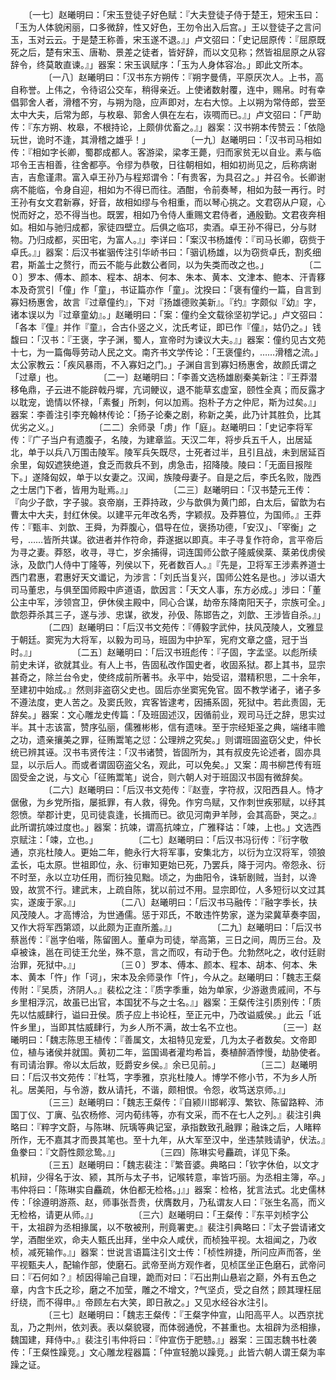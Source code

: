 <!-- { "loadSidebar": true } -->
　　〔一七〕赵曦明曰：「宋玉登徒子好色赋：『大夫登徒子侍于楚王，短宋玉曰：「玉为人体貌闲丽，口多微辞，性又好色，王勿令出入后宫。」王以登徒子之言问玉，玉对云云。于是楚王称善，宋玉遂不退。』」卢文弨曰：「史记屈原传：『屈原既死之后，楚有宋玉、唐勒、景差之徒者，皆好辞，而以文见称；然皆祖屈原之从容辞令，终莫敢直谏。』」器案：宋玉讽赋序：「玉为人身体容冶。」即此文所本。
　　
　　〔一八〕赵曦明曰：「汉书东方朔传：『朔字曼倩，平原厌次人。上书，高自称誉。上伟之，令待诏公交车，稍得亲近。上使诸数射覆，连中，赐帛。时有幸倡郭舍人者，滑稽不穷，与朔为隐，应声即对，左右大惊。上以朔为常侍郎，尝至太中大夫，后常为郎，与枚皋、郭舍人俱在左右，诙啁而已。』」卢文弨曰：「严助传：『东方朔、枚皋，不根持论，上颇俳优畜之。』」器案：汉书朔本传赞云：「依隐玩世，诡时不逢，其滑稽之雄乎！」
　　
　　〔一九〕赵曦明曰：「汉书司马相如传：『相如字长卿，蜀郡成都人。客游梁，梁孝王薨，归而家贫无以自业。素与临邛令王吉相善，往舍都亭。令缪为恭敬，日往朝相如，相如初尚见之，后称病谢吉，吉愈谨肃。富入卓王孙乃与程郑谓令：「有贵客，为具召之。」并召令。长卿谢病不能临，令身自迎，相如为不得已而往。酒酣，令前奏琴，相如为鼓一再行。时王孙有女文君新寡，好音，故相如缪与令相重，而以琴心挑之。文君窃从户窥，心悦而好之，恐不得当也。既罢，相如乃令侍人重赐文君侍者，通殷勤。文君夜奔相如。相如与驰归成都，家徒四壁立。后俱之临邛，卖酒。卓王孙不得已，分与财物。乃归成都，买田宅，为富人。』」李详曰：「案汉书杨雄传：『司马长卿，窃赀于卓氏。』」器案：后汉书崔骃传注引华峤书曰：「骃讥杨雄，以为窃赀卓氏，割炙细君，斯盖士之赘行，而云不能与此数公者同，以为失类而改之也。」
　　
　　〔二０〕罗本、傅本、颜本、程本、胡本、何本、朱本、黄本、文津本、鲍本、汗青簃本及奇赏引「僮」作「童」，书证篇亦作「童」。沈揆曰：「褒有僮约一篇，自言到寡妇杨惠舍，故言『过章僮约』，下对『扬雄德败美新』。『约』字颇似『幼』字，诸本误以为『过章童幼』。」赵曦明曰：「案：僮约全文载徐坚初学记。」卢文弨曰：「各本『僮』并作『童』，合古仆竖之义，沈氏考证，即已作『僮』，姑仍之。」钱馥曰：「汉书：『王褒，字子渊，蜀人，宣帝时为谏议大夫。』」器案：僮约见古文苑十七，为一篇侮辱劳动人民之文。南齐书文学传论：「王褒僮约，……滑稽之流。」太公家教云：「疾风暴雨，不入寡妇之门。」子渊自言到寡妇杨惠舍，故颜氏谓之「过章」也。
　　
　　〔二一〕赵曦明曰：「李善文选杨雄剧秦美新注：『王莽潜移龟鼎，子云进不能辟戟丹墀，亢词鲠议，退不能草玄虚室，颐性全真；而反露才以耽宠，诡情以怀禄，「素餐」所刺，何以加焉。抱朴子方之仲尼，斯为过矣。』」器案：李善注引李充翰林传论：「扬子论秦之剧，称新之美，此乃计其胜负，比其优劣之义。」
　　
　　〔二二〕余师录「虏」作「庭」。赵曦明曰：「史记李将军传：『广子当户有遗腹子，名陵，为建章监。天汉二年，将步兵五千人，出居延北，单于以兵八万围击陵军。陵军兵矢既尽，士死者过半，且引且战，未到居延百余里，匈奴遮狭绝道，食乏而救兵不到，虏急击，招降陵。陵曰：「无面目报陛下。」遂降匈奴，单于以女妻之。汉闻，族陵母妻子。自是之后，李氏名败，陇西之士居门下者，皆用为耻焉。』」
　　
　　〔二三〕赵曦明曰：「汉书楚元王传：『向少子歆，字子骏。哀帝崩，王莽持政，少与歆俱为黄门郎，白太后，留歆为右曹太中大夫，封红休侯。以建平元年改名秀，字颖叔。及莽篡位，为国师。』王莽传：『甄丰、刘歆、王舜，为莽腹心，倡导在位，褒扬功德，「安汉」、「宰衡」之号，……皆所共谋。欲进者并作符命，莽遂据以即真。丰子寻复作符命，言平帝后为寻之妻。莽怒，收寻，寻亡，岁余捕得，词连国师公歆子隆威侯棻、棻弟伐虏侯泳，及歆门人侍中丁隆等，列侯以下，死者数百人。』『先是，卫将军王涉素养道士西门君惠，君惠好天文谶记，为涉言：「刘氏当复兴，国师公姓名是也。」涉以语大司马董忠，与俱至国师殿中庐道语，歆因言：「天文人事，东方必成。」涉曰：「董公主中军，涉领宫卫，伊休侯主殿中，同心合谋，劫帝东降南阳天子，宗族可全。」歆怨莽杀其三子，遂与涉、忠谋，欲发，孙伋、陈邯告之，刘歆、王涉皆自杀。』」
　　
　　〔二四〕赵曦明曰：「后汉书文苑传：『傅毅字武仲，扶风茂陵人，文雅显于朝廷。窦宪为大将军，以毅为司马，班固为中护军，宪府文章之盛，冠于当时。』」
　　
　　〔二五〕赵曦明曰：「后汉书班彪传：『子固，字孟坚。以彪所续前史未详，欲就其业。有人上书，告固私改作国史者，收固系狱。郡上其书，显宗甚奇之，除兰台令史，使终成前所著书。永平中，始受诏，潜精积思，二十余年，至建初中始成。』然则非盗窃父史也。固后亦坐窦宪免官。固不教学诸子，诸子多不遵法度，吏人苦之。及窦氏败，宾客皆逮考，因捕系固，死狱中。若此责固，无辞矣。」器案：文心雕龙史传篇：「及班固述汉，因循前业，观司马迁之辞，思实过半。其十志该富，赞序弘丽，儒雅彬彬，信有遗味。至于宗经矩圣之典，端绪丰赡之功，遗亲攘美之罪，征贿鬻笔之愆：公理辨之究矣。」则谓班固盗窃父史，仲长统已辨其诬。汉书韦贤传注：「汉书诸赞，皆固所为，其有叔皮先论述者，固亦具显，以示后人。而或者谓固窃盗父名，观此，可以免矣。」又案：周书柳芑传有班固受金之说，与文心「征贿鬻笔」说合，则六朝人对于班固汉书固有微辞矣。
　　
　　〔二六〕赵曦明曰：「后汉书文苑传：『赵壹，字符叔，汉阳西县人。恃才倨傲，为乡党所指，屡抵罪，有人救，得免。作穷鸟赋，又作刺世疾邪赋，以纾其怨愤。举郡计吏，见司徒袁逢，长揖而已。欲见河南尹羊陟，会其高卧，哭之。』此所谓抗竦过度也。」器案：抗竦，谓高抗竦立，广雅释诂：「竦，上也。」文选西京赋注：「竦，立也。」
　　
　　〔二七〕赵曦明曰：「后汉书冯衍传：『衍字敬通，京兆杜陵人。更始二年，鲍永行大将军事，安集北方，以衍为立汉将军，领狼孟长，屯太原。世祖即位，永、衍审知更始已死，乃罢兵，降于河内。帝怨永、衍不时至，永以立功任用，而衍独见黜。顷之，为曲阳令，诛斩剧贼，当封，以谗毁，故赏不行。建武末，上疏自陈，犹以前过不用。显宗即位，人多短衍以文过其实，遂废于家。』」
　　
　　〔二八〕赵曦明曰：「后汉书马融传：『融字季长，扶风茂陵人。才高博洽，为世通儒。惩于邓氏，不敢违忤势家，遂为梁冀草奏李固，又作大将军西第颂，以此颇为正直所羞。』」
　　
　　〔二九〕赵曦明曰：「后汉书蔡邕传：『邕字伯喈，陈留圉人。董卓为司徒，举高第，三日之间，周历三台。及卓被诛，邕在司徒王允坐，殊不意，言之而叹，有动于色。允勃然叱之，收付廷尉治罪，死狱中。』」
　　
　　〔三０〕罗本、傅本、颜本、程本、胡本、何本、朱本、黄本「忤」作「诃」，宋本及余师录作「忤」，今从之。赵曦明曰：「魏志王粲传附：『吴质，济阴人。』裴松之注：『质字季重，始为单家，少游遨贵戚间，不与乡里相浮沉，故虽已出官，本国犹不与之士名。』」器案：王粲传注引质别传：「质先以怙威肆行，谥曰丑侯。质子应上书论枉，至正元中，乃改谥威侯。」此云「诋忤乡里」，当即其怙威肆行，为乡人所不满，故士名不立也。
　　
　　〔三一〕赵曦明曰：「魏志陈思王植传：『善属文，太祖特见宠爱，几为太子者数矣。文帝即位，植与诸侯并就国。黄初二年，监国谒者灌均希旨，奏植醉酒悖慢，劫胁使者。有司请治罪。帝以太后故，贬爵安乡侯。』余已见前。」
　　
　　〔三二〕赵曦明曰：「后汉书文苑传：『杜笃，字季雅，京兆杜陵人。博学不修小节，不为乡人所礼。居美阳，与令游，数从请托，不谐，颇相恨。令怨，收笃送京师。』」
　　
　　〔三三〕赵曦明曰：「魏志王粲传：『自颍川邯郸淳、繁钦、陈留路粹、沛国丁仪、丁廙、弘农杨修、河内荀纬等，亦有文采，而不在七人之列。』裴注引典略曰：『粹字文蔚，与陈琳、阮瑀等典记室，承指数致孔融罪；融诛之后，人睹粹所作，无不嘉其才而畏其笔也。至十九年，从大军至汉中，坐违禁贱请驴，伏法。』鱼豢曰：『文蔚性颇忿鸷。』」
　　
　　〔三四〕陈琳实号麤疏，详见下条。
　　
　　〔三五〕赵曦明曰：「魏志裴注：『繁音婆。典略曰：「钦字休伯，以文才机辩，少得名于汝、颍，其所与太子书，记喉转意，率皆巧丽。为丞相主簿，卒。」韦仲将曰：「陈琳实自麤疏，休伯都无检格。」』」器案：检格，犹言法式。北史儒林传：「徐遵明游燕、赵，师事张吾贵，伏膺数月，乃私谓友人曰：『张生名高，而义无检格，请更从师。』」
　　
　　〔三六〕赵曦明曰：「王粲传：『东平刘桢字公干，太祖辟为丞相掾属，以不敬被刑，刑竟署吏。』裴注引典略曰：『太子尝请诸文学，酒酣坐欢，命夫人甄氏出拜，坐中众人咸伏，而桢独平视。太祖闻之，乃收桢，减死输作。』」器案：世说言语篇注引文士传：「桢性辨捷，所问应声而答，坐平视甄夫人，配输作部，使磨石。武帝至尚方观作者，见桢匡坐正色磨石，武帝问曰：『石何如？』桢因得喻己自理，跪而对曰：『石出荆山悬岩之巅，外有五色之章，内含卞氏之珍，磨之不加莹，雕之不增文，?气坚贞，受之自然；顾其理枉屈纡绕，而不得申。』帝顾左右大笑，即日赦之。」又见水经谷水注引。
　　
　　〔三七〕赵曦明曰：「魏志王粲传：『王粲字仲宣，山阳高平人。以西京扰乱，乃之荆州，依刘表。表以粲貌寝，而体弱通侻，不甚重也。太祖辟为丞相掾，魏国建，拜侍中。』裴注引韦仲将曰：『仲宣伤于肥戆。』」器案：三国志魏书杜袭传：「王粲性躁竞。」文心雕龙程器篇：「仲宣轻脆以躁竞。」此皆六朝人谓王粲为率躁之证。
　　
